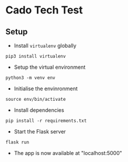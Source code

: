 # Cado Tech Test

## Setup

- Install `virtualenv` globally
```
pip3 install virtualenv
```

- Setup the virtual environment
```
python3 -m venv env
```

- Initialise the envinronment
```
source env/bin/activate
```

- Install dependencies
```
pip install -r requirements.txt
```

- Start the Flask server
```
flask run
```

- The app is now available at "localhost:5000"
